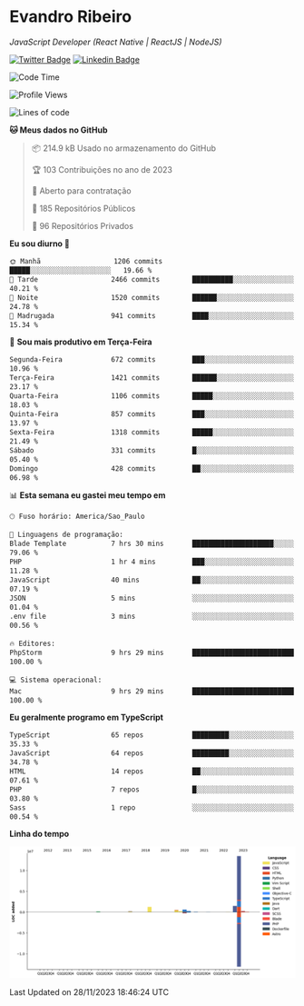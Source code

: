 # Evandro **Ribeiro**

*JavaScript Developer (React Native | ReactJS | NodeJS)*

[![Twitter Badge](https://img.shields.io/badge/-@ribeiroevandro-201B2D?style=flat-square&labelColor=201B2D&logo=twitter&logoColor=white&link=https://twitter.com/ribeiroevandro)](https://twitter.com/ribeiroevandro) 
[![Linkedin Badge](https://img.shields.io/badge/-Evandro%20Ribeiro-201B2D?style=flat-square&logo=Linkedin&logoColor=white&link=https://www.linkedin.com/in/ribeiroevandro)](https://www.linkedin.com/in/ribeiroevandro) 


<!--START_SECTION:waka-->
![Code Time](http://img.shields.io/badge/Code%20Time-3%2C551%20hrs%2055%20mins-blue)

![Profile Views](http://img.shields.io/badge/Visualizac%C3%B5es%20do%20perfil-0-blue)

![Lines of code](https://img.shields.io/badge/Desde%20o%20Hello%20World%20eu%20escrevi-18.5%20million%20linhas%20de%20c%C3%B3digo-blue)

**🐱 Meus dados no GitHub** 

> 📦 214.9 kB Usado no armazenamento do GitHub 
 > 
> 🏆 103 Contribuições no ano de 2023
 > 
> 💼 Aberto para contratação
 > 
> 📜 185 Repositórios Públicos 
 > 
> 🔑 96 Repositórios Privados 
 > 
**Eu sou diurno 🐤** 

```text
🌞 Manhã                  1206 commits        █████░░░░░░░░░░░░░░░░░░░░   19.66 % 
🌆 Tarde                  2466 commits        ██████████░░░░░░░░░░░░░░░   40.21 % 
🌃 Noite                  1520 commits        ██████░░░░░░░░░░░░░░░░░░░   24.78 % 
🌙 Madrugada              941 commits         ████░░░░░░░░░░░░░░░░░░░░░   15.34 % 
```
📅 **Sou mais produtivo em Terça-Feira** 

```text
Segunda-Feira            672 commits         ███░░░░░░░░░░░░░░░░░░░░░░   10.96 % 
Terça-Feira              1421 commits        ██████░░░░░░░░░░░░░░░░░░░   23.17 % 
Quarta-Feira             1106 commits        █████░░░░░░░░░░░░░░░░░░░░   18.03 % 
Quinta-Feira             857 commits         ███░░░░░░░░░░░░░░░░░░░░░░   13.97 % 
Sexta-Feira              1318 commits        █████░░░░░░░░░░░░░░░░░░░░   21.49 % 
Sábado                   331 commits         █░░░░░░░░░░░░░░░░░░░░░░░░   05.40 % 
Domingo                  428 commits         ██░░░░░░░░░░░░░░░░░░░░░░░   06.98 % 
```


📊 **Esta semana eu gastei meu tempo em** 

```text
🕑︎ Fuso horário: America/Sao_Paulo

💬 Linguagens de programação: 
Blade Template           7 hrs 30 mins       ████████████████████░░░░░   79.06 % 
PHP                      1 hr 4 mins         ███░░░░░░░░░░░░░░░░░░░░░░   11.28 % 
JavaScript               40 mins             ██░░░░░░░░░░░░░░░░░░░░░░░   07.19 % 
JSON                     5 mins              ░░░░░░░░░░░░░░░░░░░░░░░░░   01.04 % 
.env file                3 mins              ░░░░░░░░░░░░░░░░░░░░░░░░░   00.56 % 

🔥 Editores: 
PhpStorm                 9 hrs 29 mins       █████████████████████████   100.00 % 

💻 Sistema operacional: 
Mac                      9 hrs 29 mins       █████████████████████████   100.00 % 
```

**Eu geralmente programo em TypeScript** 

```text
TypeScript               65 repos            █████████░░░░░░░░░░░░░░░░   35.33 % 
JavaScript               64 repos            █████████░░░░░░░░░░░░░░░░   34.78 % 
HTML                     14 repos            ██░░░░░░░░░░░░░░░░░░░░░░░   07.61 % 
PHP                      7 repos             █░░░░░░░░░░░░░░░░░░░░░░░░   03.80 % 
Sass                     1 repo              ░░░░░░░░░░░░░░░░░░░░░░░░░   00.54 % 
```



**Linha do tempo**

![Lines of Code chart](https://raw.githubusercontent.com/ribeiroevandro/ribeiroevandro/main/assets/bar_graph.png)


 Last Updated on 28/11/2023 18:46:24 UTC
<!--END_SECTION:waka-->
